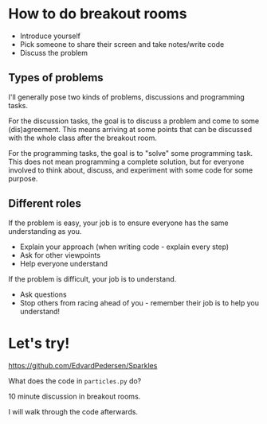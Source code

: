 # How to do breakout rooms

- Introduce yourself
- Pick someone to share their screen and take notes/write code
- Discuss the problem

## Types of problems

I'll generally pose two kinds of problems, discussions and programming tasks.

For the discussion tasks, the goal is to discuss a problem and come to some (dis)agreement. This means arriving at some points that can be discussed with the whole class after the breakout room.

For the programming tasks, the goal is to "solve" some programming task. This does not mean programming a complete solution, but for everyone involved to think about, discuss, and experiment with some code for some purpose.

## Different roles

If the problem is easy, your job is to ensure everyone has the same understanding as you.
- Explain your approach (when writing code - explain every step)
- Ask for other viewpoints
- Help everyone understand

If the problem is difficult, your job is to understand.
- Ask questions
- Stop others from racing ahead of you - remember their job is to help you understand!

# Let's try!

https://github.com/EdvardPedersen/Sparkles

What does the code in `particles.py` do?

10 minute discussion in breakout rooms.

I will walk through the code afterwards.
